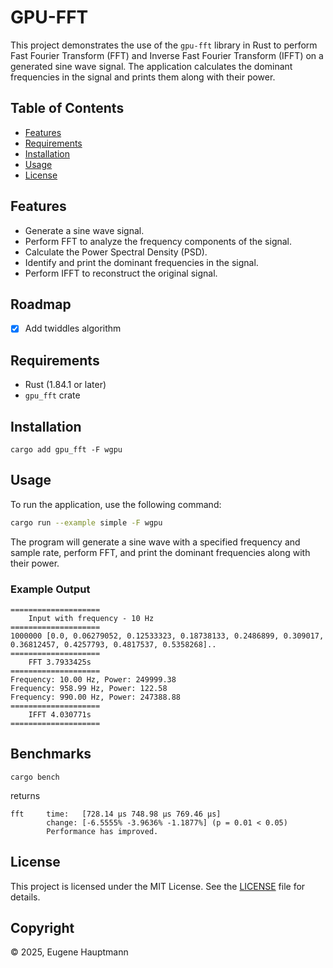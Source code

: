 # GPU-FFT

This project demonstrates the use of the `gpu-fft` library in Rust to perform Fast Fourier Transform (FFT) and Inverse Fast Fourier Transform (IFFT) on a generated sine wave signal. The application calculates the dominant frequencies in the signal and prints them along with their power.

## Table of Contents

- [Features](#features)
- [Requirements](#requirements)
- [Installation](#installation)
- [Usage](#usage)
- [License](#license)

## Features

- Generate a sine wave signal.
- Perform FFT to analyze the frequency components of the signal.
- Calculate the Power Spectral Density (PSD).
- Identify and print the dominant frequencies in the signal.
- Perform IFFT to reconstruct the original signal.

## Roadmap

- [x] Add twiddles algorithm

## Requirements

- Rust (1.84.1 or later)
- `gpu_fft` crate

## Installation

```base
cargo add gpu_fft -F wgpu
```

## Usage

To run the application, use the following command:

```bash
cargo run --example simple -F wgpu
```

The program will generate a sine wave with a specified frequency and sample rate, perform FFT, and print the dominant frequencies along with their power.

### Example Output

```
====================
    Input with frequency - 10 Hz
====================
1000000 [0.0, 0.06279052, 0.12533323, 0.18738133, 0.2486899, 0.309017, 0.36812457, 0.4257793, 0.4817537, 0.5358268]..
====================
    FFT 3.7933425s
====================
Frequency: 10.00 Hz, Power: 249999.38
Frequency: 958.99 Hz, Power: 122.58
Frequency: 990.00 Hz, Power: 247388.88
====================
    IFFT 4.030771s
====================
```

## Benchmarks

```shell
cargo bench
```

returns

```shell
fft     time:   [728.14 µs 748.98 µs 769.46 µs]
        change: [-6.5555% -3.9636% -1.1877%] (p = 0.01 < 0.05)
        Performance has improved.
```

## License

This project is licensed under the MIT License. See the [LICENSE](/LICENSE) file for details.

## Copyright

©️ 2025, Eugene Hauptmann